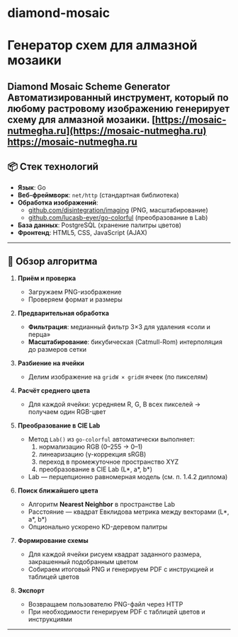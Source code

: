 # diamond-mosaic
# Генератор схем для алмазной мозаики
**Diamond Mosaic Scheme Generator**  
Автоматизированный инструмент, который по любому растровому изображению генерирует схему для алмазной мозаики.
[https://mosaic-nutmegha.ru](https://mosaic-nutmegha.ru)
https://mosaic-nutmegha.ru
---

## 📦 Стек технологий

- **Язык**: Go  
- **Веб-фреймворк**: `net/http` (стандартная библиотека)  
- **Обработка изображений**:  
  - [github.com/disintegration/imaging](https://github.com/disintegration/imaging) (PNG, масштабирование)  
  - [github.com/lucasb-eyer/go-colorful](https://github.com/lucasb-eyer/go-colorful) (преобразование в Lab)  
- **База данных**: PostgreSQL (хранение палитры цветов)  
- **Фронтенд**: HTML5, CSS, JavaScript (AJAX)

---

## 🚀 Обзор алгоритма

1. **Приём и проверка**  
   - Загружаем PNG-изображение  
   - Проверяем формат и размеры  

2. **Предварительная обработка**  
   - **Фильтрация**: медианный фильтр 3×3 для удаления «соли и перца»  
   - **Масштабирование**: бикубическая (Catmull-Rom) интерполяция до размеров сетки  

3. **Разбиение на ячейки**  
   - Делим изображение на `gridW × gridH` ячеек (по пикселям)  

4. **Расчёт среднего цвета**  
   - Для каждой ячейки: усредняем R, G, B всех пикселей → получаем один RGB-цвет  

5. **Преобразование в CIE Lab**  
   - Метод `Lab()` из `go-colorful` автоматически выполняет:
     1. нормализацию RGB (0–255 → 0–1)  
     2. линеаризацию (γ-коррекция sRGB)  
     3. переход в промежуточное пространство XYZ  
     4. преобразование в CIE Lab (L*, a*, b*)  
   - Lab — перцепционно равномерная модель (см. п. 1.4.2 диплома)  

6. **Поиск ближайшего цвета**  
   - Алгоритм **Nearest Neighbor** в пространстве Lab  
   - Расстояние — квадрат Евклидова метрика между векторами (L*, a*, b*)  
   - Опционально ускорено KD-деревом палитры  

7. **Формирование схемы**  
   - Для каждой ячейки рисуем квадрат заданного размера, закрашенный подобранным цветом  
   - Собираем итоговый PNG и генерируем PDF с инструкцией и таблицей цветов  

8. **Экспорт**  
   - Возвращаем пользователю PNG-файл через HTTP  
   - При необходимости генерируем PDF с таблицей цветов и инструкциями  

---
